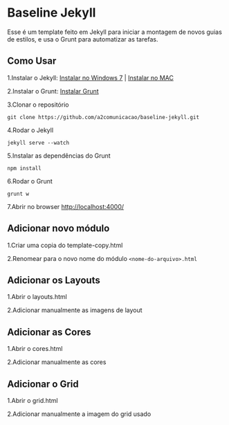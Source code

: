 # Baseline Jekyll #

Esse é um template feito em Jekyll para iniciar a montagem de novos guias de estilos, e usa o Grunt para automatizar as tarefas.

## Como Usar ##

1.Instalar o Jekyll:  [Instalar no Windows 7](http://www.pinceladasdaweb.com.br/blog/2013/01/18/como-instalar-o-jekyll-no-windows-7/) | [Instalar no MAC](https://learn.andrewmunsell.com/learn/jekyll-by-example/installing-jekyll)

2.Instalar o Grunt:  [Instalar Grunt](http://zenorocha.com/automatizando-tarefas-js-com-grunt/)

3.Clonar o repositório

    git clone https://github.com/a2comunicacao/baseline-jekyll.git

4.Rodar o Jekyll

    jekyll serve --watch

5.Instalar as dependências do Grunt

	npm install

6.Rodar o Grunt

	grunt w

7.Abrir no browser [http://localhost:4000/](http://localhost:4000/)

## Adicionar novo módulo ##

1.Criar uma copia do template-copy.html

2.Renomear para o novo nome do módulo `<nome-do-arquivo>.html`

## Adicionar os Layouts ##

1.Abrir o layouts.html

2.Adicionar manualmente as imagens de layout


## Adicionar as Cores ##

1.Abrir o cores.html

2.Adicionar manualmente as cores

## Adicionar o Grid ##

1.Abrir o grid.html

2.Adicionar manualmente a imagem do grid usado

